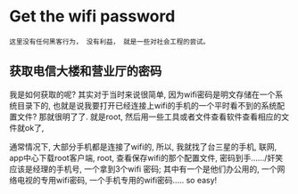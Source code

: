 # Get the wifi password

```
这里没有任何黑客行为， 没有利益， 就是一些对社会工程的尝试。
```

## 获取电信大楼和营业厅的密码

我是如何获取的呢? 其实对于当时来说很简单, 因为wifi密码是明文存储在一个系统目录下的, 也就是说我要打开已经连接上wifi的手机的一个平时看不到的系统配置文件? 那就很明了了. 就是root, 然后用一些工具或者文件查看软件查看相应的文件就ok了, 

通常情况下, 大部分手机都是连接了wifi的, 所以, 我就找了台三星的手机, 联网, app中心下载root客户端, root, 查看保存wifi的那个配置文件, 密码到手....../奸笑  应该是经理的手机号,  一个拿到3个wifi 密码; 其中有一个是他们办公用的, 一个网络电视的专用wifi密码, 一个手机专用的wifi密码..... so easy!

